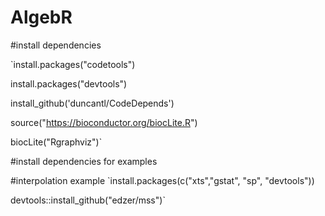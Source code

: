 # AlgebR

#install dependencies

`install.packages("codetools")

install.packages("devtools")

install_github('duncantl/CodeDepends')

source("https://bioconductor.org/biocLite.R")

biocLite("Rgraphviz")`


#install dependencies for examples

#interpolation example
`install.packages(c("xts","gstat", "sp", "devtools"))

devtools::install_github("edzer/mss")`
